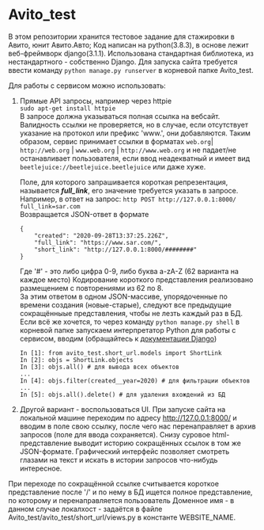 # Avito_test
В этом репозитории хранится тестовое задание для стажировки в Авито, юнит Авито.Авто;
Код написан на python(3.8.3), в основе лежит веб-фреймворк django(3.1.1).
Использована стандартная библиотека, из нестандартного - собственно Django.
Для запуска сайта требуется ввести команду ```python manage.py runserver``` в корневой папке Avito_test.

Для работы с сервисом можно использовать:
1) Прямые API запросы, например через httpie \
    ```sudo apt-get install httpie```\
    В запросе должна указываться полная ссылка на вебсайт. Валидность ссылки не проверяется, но
    в случае, если отсутствует указание на протокол или префикс 'www.', они добавляются.
    Таким образом, сервис принимает ссылки в форматах ```web.org```| ```http://web.org```  | ```www.web.org``` |  ```http://www.web.org```
    и не падает/не останавливает пользователя, если ввод неадекватный и имеет вид ```beetlejuice://beetlejuice.beetlejuice``` или даже хуже.
    
    Поле, для которого запрашивается короткая репрезентация, называется ***full_link***, его значение требуется указать в запросе. \
    Например, в ответ на запрос:
    ```http POST http://127.0.0.1:8000/ full_link=sar.com``` \
    Возвращается JSON-ответ в формате 
    ```
    {
        "created": "2020-09-28T13:37:25.226Z",
        "full_link": "https://www.sar.com/",
        "short_link": "http://127.0.0.1:8000/########"
    }
    ```
    Где '#' - это либо цифра 0-9, либо буква a-zA-Z (62 варианта на каждое место)
    Кодирование короткого представления реализовано размещением c повторениями из 62 по 8. \
    За этим ответом в одном JSON-массиве, упорядоченные по времени создания (новые-старые),
    следуют все предыдущие сокращённыые представления, чтобы не лезть каждый раз в БД.
    Если всё же хочется, то через команду ```python manage.py shell``` в корневой папке запускаем интерпретатор Python для работы с сервисом,
    вводим (обращайтесь к [документации Django](https://docs.djangoproject.com/en/3.1/topics/db/queries/))
    ```
   In [1]: from avito_test.short_url.models import ShortLink
   In [2]: objs = ShortLink.objects
   In [3]: objs.all() # для вывода всех объектов
   ...
   In [4]: objs.filter(created__year=2020) # для фильтрации объектов
   ...
   In [5]: objs.all().delete() # для удаления вхождений из БД
    ```
2) Другой вариант - воспользоваться UI. При запуске сайта на локальной машине переходим по адресу http://127.0.0.1:8000/
и вводим в поле свою ссылку, после чего нас перенаправляет в архив запросов (поле для ввода сохраняется).
Снизу суровое html-представление выводит историю сокращённых ссылок в том же JSON-формате. Графический интерфейс позволяет
смотреть глазами на текст и искать в истории запросов что-нибудь интересное.


При переходе по сокращённой ссылке считывается короткое представление после '/' и по нему в БД ищется полное представление, по которому и перенаправляется пользователь
Доменное имя - в данном случае локалхост - задаётся в файле Avito_test/avito_test/short_url/views.py в константе WEBSITE_NAME.